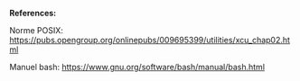 
**References:**

Norme POSIX: https://pubs.opengroup.org/onlinepubs/009695399/utilities/xcu_chap02.html

Manuel bash: https://www.gnu.org/software/bash/manual/bash.html
